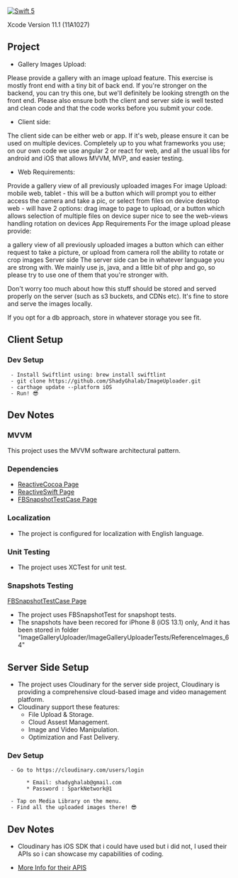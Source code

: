 [![Swift 5](https://img.shields.io/badge/Swift-5-green.svg?style=flat)](https://swift.org/)

Xcode Version 11.1 (11A1027)

## Project ##

- Gallery Images Upload:

Please provide a gallery with an image upload feature. This exercise is mostly front end with a tiny bit of back end. If you're stronger on the backend, you can try this one, but we'll definitely be looking strength on the front end. Please also ensure both the client and server side is well tested and clean code and that the code works before you submit your code.

 - Client side:
 
The client side can be either web or app. If it's web, please ensure it can be used on multiple devices. Completely up to you what frameworks you use; on our own code we use angular 2 or react for web, and all the usual libs for android and iOS that allows MVVM, MVP, and easier testing.

- Web Requirements:

Provide a gallery view of all previously uploaded images
For image Upload:
mobile web, tablet - this will be a button which will prompt you to either access the camera and take a pic, or select from files on device
desktop web - will have 2 options: drag image to page to upload, or a button which allows selection of multiple files on device
super nice to see the web-views handling rotation on devices
App Requirements
For the image upload please provide:

a gallery view of all previously uploaded images
a button which can either request to take a picture, or upload from camera roll
the ability to rotate or crop images
Server side
The server side can be in whatever language you are strong with.
We mainly use js, java, and a little bit of php and go, so please try to use one of them that you're stronger with.

Don't worry too much about how this stuff should be stored and served properly on the server (such as s3 buckets, and CDNs etc). It's fine to store and serve the images locally.

If you opt for a db approach, store in whatever storage you see fit.

## Client Setup  ## 

 ### Dev Setup 

```
 - Install Swiftlint using: brew install swiftlint
 - git clone https://github.com/ShadyGhalab/ImageUploader.git
 - carthage update --platform iOS
 - Run! 😎
```

## Dev Notes ## 


### MVVM
This project uses the MVVM software architectural pattern. 


### Dependencies
- [ReactiveCocoa Page](https://github.com/ReactiveCocoa/ReactiveCocoa)
- [ReactiveSwift Page](https://github.com/ReactiveCocoa/ReactiveSwift)
- [FBSnapshotTestCase Page](https://github.com/uber/ios-snapshot-test-case)

### Localization
- The project is configured for localization with English language.


### Unit Testing
- The project uses XCTest for unit test.


### Snapshots Testing
 [FBSnapshotTestCase Page](https://github.com/uber/ios-snapshot-test-case)
 
- The project uses FBSnapshotTest for snapshopt tests.
- The snapshots have been recored for iPhone 8 (iOS 13.1) only, And it has been stored in folder "ImageGalleryUploader/ImageGalleryUploaderTests/ReferenceImages_64"

## Server Side Setup  ##

- The project uses Cloudinary for the server side project, Cloudinary is providing a comprehensive cloud-based image and video management platform.
- Cloudinary support these features:
   * File Upload & Storage.
   * Cloud Assest Management.
   * Image and Video Manipulation.
   * Optimization and Fast Delivery.


 ### Dev Setup 

```
 - Go to https://cloudinary.com/users/login  
 
      * Email: shadyghalab@gmail.com
      * Password : SparkNetwork@1
      
 - Tap on Media Library on the menu.
 - Find all the uploaded images there! 😎
```

## Dev Notes ## 

- Cloudinary has iOS SDK that i could have used but i did not, I used their APIs so i can showcase my capabilities of coding.

- [More Info for their APIS](https://cloudinary.com/documentation/image_upload_api_reference)



